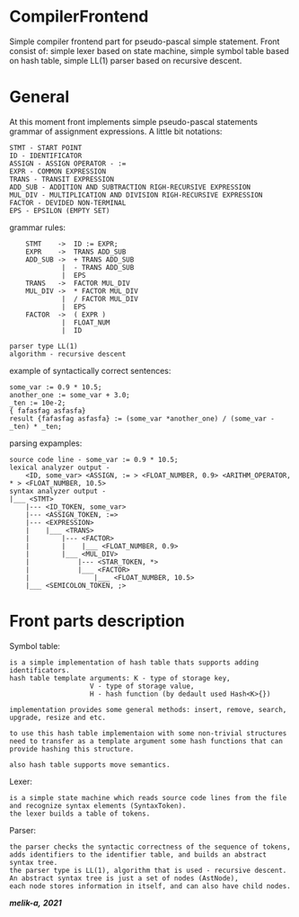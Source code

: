 # CompilerFrontend
Simple compiler frontend part for pseudo-pascal simple statement.
Front consist of: simple lexer based on state machine, simple symbol table based on hash table, simple LL(1) parser based on recursive descent.

# General
At this moment front implements simple pseudo-pascal statements grammar of assignment expressions.
A little bit notations:

    STMT - START POINT
    ID - IDENTIFICATOR
    ASSIGN - ASSIGN OPERATOR - :=
    EXPR - COMMON EXPRESSION
    TRANS - TRANSIT EXPRESSION
    ADD_SUB - ADDITION AND SUBTRACTION RIGH-RECURSIVE EXPRESSION
    MUL_DIV - MULTIPLICATION AND DIVISION RIGH-RECURSIVE EXPRESSION
    FACTOR - DEVIDED NON-TERMINAL
    EPS - EPSILON (EMPTY SET)

grammar rules:
	
		STMT	->	ID := EXPR;
		EXPR	->	TRANS ADD_SUB
		ADD_SUB ->	+ TRANS ADD_SUB
				 |	- TRANS ADD_SUB
				 |	EPS
		TRANS	->	FACTOR MUL_DIV
		MUL_DIV ->	* FACTOR MUL_DIV
				 |	/ FACTOR MUL_DIV
				 |	EPS
		FACTOR	->	( EXPR )
				 |	FLOAT_NUM
				 |	ID

	parser type LL(1)
	algorithm - recursive descent


example of syntactically correct sentences:
	
	some_var := 0.9 * 10.5;
	another_one := some_var + 3.0;
	_ten := 10e-2;
	{ fafasfag asfasfa}
	result {fafasfag asfasfa} := (some_var *another_one) / (some_var - _ten) * _ten;
	
parsing expamples:
	
	source code line - some_var := 0.9 * 10.5;
	lexical analyzer output - 
		<ID, some_var> <ASSIGN, := > <FLOAT_NUMBER, 0.9> <ARITHM_OPERATOR, * > <FLOAT_NUMBER, 10.5>
	syntax analyzer output -				
	|___ <STMT>
		|--- <ID_TOKEN, some_var>
		|--- <ASSIGN_TOKEN, :=>
		|--- <EXPRESSION>
		|    |___ <TRANS>
		|        |--- <FACTOR>
		|        |    |___ <FLOAT_NUMBER, 0.9>
		|        |___ <MUL_DIV>
		|            |--- <STAR_TOKEN, *>
		|            |___ <FACTOR>
		|                |___ <FLOAT_NUMBER, 10.5>
		|___ <SEMICOLON_TOKEN, ;>

# Front parts description

Symbol table:

    is a simple implementation of hash table thats supports adding identificators.
    hash table template arguments: K - type of storage key,
                        V - type of storage value,
                        H - hash function (by dedault used Hash<K>{})

    implementation provides some general methods: insert, remove, search, upgrade, resize and etc.

    to use this hash table implementaion with some non-trivial structures
    need to transfer as a template argument some hash functions that can provide hashing this structure.

    also hash table supports move semantics.

Lexer:
  
    is a simple state machine which reads source code lines from the file 
    and recognize syntax elements (SyntaxToken).
    the lexer builds a table of tokens.

Parser:
    
    the parser checks the syntactic correctness of the sequence of tokens, 
    adds identifiers to the identifier table, and builds an abstract syntax tree.
    the parser type is LL(1), algorithm that is used - recursive descent.
    An abstract syntax tree is just a set of nodes (AstNode), 
    each node stores information in itself, and can also have child nodes.

___melik-a,___ 
___2021___ 
